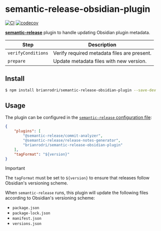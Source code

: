 # semantic-release-obsidian-plugin

[![CI](https://github.com/brianrodri/semantic-release-obsidian-plugin/actions/workflows/CI.yml/badge.svg)](https://github.com/brianrodri/semantic-release-obsidian-plugin/actions/workflows/CI.yml) [![codecov](https://codecov.io/gh/brianrodri/semantic-release-obsidian-plugin/graph/badge.svg?token=AVS80KF9ZI)](https://codecov.io/gh/brianrodri/semantic-release-obsidian-plugin)

[**semantic-release**](https://github.com/semantic-release/semantic-release) plugin to handle updating Obsidian plugin metadata.

| Step               | Description                                 |
| ------------------ | ------------------------------------------- |
| `verifyConditions` | Verify required metadata files are present. |
| `prepare`          | Update metadata files with new version.     |

## Install

```bash
$ npm install brianrodri/semantic-release-obsidian-plugin --save-dev
```

## Usage

The plugin can be configured in the [`semantic-release` configuration file](https://github.com/semantic-release/semantic-release/blob/master/docs/usage/configuration.md#configuration):

```json
{
    "plugins": [
        "@semantic-release/commit-analyzer",
        "@semantic-release/release-notes-generator",
        "brianrodri/semantic-release-obsidian-plugin"
    ],
    "tagFormat": "${version}"
}
```

> [!IMPORTANT]
> The `tagFormat` must be set to `${version}` to ensure that releases follow Obsidian's versioning scheme.

When `semantic-release` runs, this plugin will update the following files according to Obsidian's versioning scheme:

- `package.json`
- `package-lock.json`
- `manifest.json`
- `versions.json`
